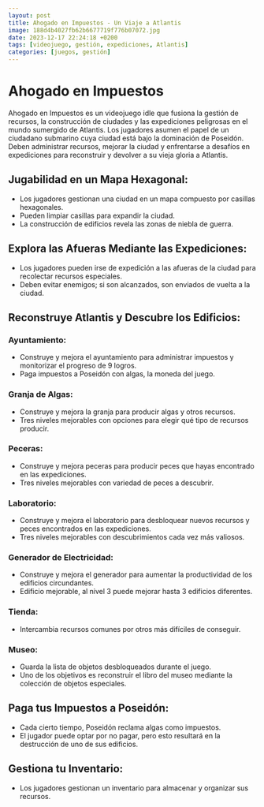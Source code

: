```yaml
---
layout: post
title: Ahogado en Impuestos - Un Viaje a Atlantis
image: 188d4b4027fb62b6677719f776b07072.jpg
date: 2023-12-17 22:24:18 +0200
tags: [videojuego, gestión, expediciones, Atlantis]
categories: [juegos, gestión]
---
```


# Ahogado en Impuestos

Ahogado en Impuestos es un videojuego idle que fusiona la gestión de recursos, la construcción de ciudades y las expediciones peligrosas en el mundo sumergido de Atlantis. Los jugadores asumen el papel de un ciudadano submarino cuya ciudad está bajo la dominación de Poseidón. Deben administrar recursos, mejorar la ciudad y enfrentarse a desafíos en expediciones para reconstruir y devolver a su vieja gloria a Atlantis.

## Jugabilidad en un Mapa Hexagonal:

- Los jugadores gestionan una ciudad en un mapa compuesto por casillas hexagonales.
- Pueden limpiar casillas para expandir la ciudad.
- La construcción de edificios revela las zonas de niebla de guerra.

## Explora las Afueras Mediante las Expediciones:

- Los jugadores pueden irse de expedición a las afueras de la ciudad para recolectar recursos especiales.
- Deben evitar enemigos; si son alcanzados, son enviados de vuelta a la ciudad.

## Reconstruye Atlantis y Descubre los Edificios:

### Ayuntamiento:

- Construye y mejora el ayuntamiento para administrar impuestos y monitorizar el progreso de 9 logros.
- Paga impuestos a Poseidón con algas, la moneda del juego.

### Granja de Algas:

- Construye y mejora la granja para producir algas y otros recursos.
- Tres niveles mejorables con opciones para elegir qué tipo de recursos producir.

### Peceras:

- Construye y mejora peceras para producir peces que hayas encontrado en las expediciones.
- Tres niveles mejorables con variedad de peces a descubrir.

### Laboratorio:

- Construye y mejora el laboratorio para desbloquear nuevos recursos y peces encontrados en las expediciones.
- Tres niveles mejorables con descubrimientos cada vez más valiosos.

### Generador de Electricidad:

- Construye y mejora el generador para aumentar la productividad de los edificios circundantes.
- Edificio mejorable, al nivel 3 puede mejorar hasta 3 edificios diferentes.

### Tienda:

- Intercambia recursos comunes por otros más difíciles de conseguir.

### Museo:

- Guarda la lista de objetos desbloqueados durante el juego.
- Uno de los objetivos es reconstruir el libro del museo mediante la colección de objetos especiales.

## Paga tus Impuestos a Poseidón:

- Cada cierto tiempo, Poseidón reclama algas como impuestos.
- El jugador puede optar por no pagar, pero esto resultará en la destrucción de uno de sus edificios.

## Gestiona tu Inventario:

- Los jugadores gestionan un inventario para almacenar y organizar sus recursos.

